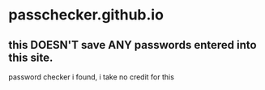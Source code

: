 # passchecker.github.io
this **DOESN'T** save ANY passwords entered into this site.
----------------------------------------------------------
password checker i found, i take no credit for this
